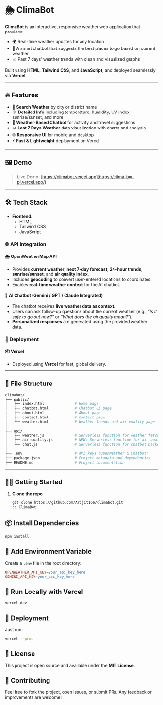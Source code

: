 # 🌦️ ClimaBot

**ClimaBot** is an interactive, responsive weather web application that provides:

- 🌍 Real-time weather updates for any location  
- 💬 A smart chatbot that suggests the best places to go based on current weather  
- 📈 Past 7 days’ weather trends with clean and visualized graphs

Built using **HTML**, **Tailwind CSS**, and **JavaScript**, and deployed seamlessly via **Vercel**.

---

## 🔥 Features

- 🔎 **Search Weather** by city or district name
- ☀️ **Detailed Info** including temperature, humidity, UV index, sunrise/sunset, and more
- 🤖 **Weather-Based Chatbot** for activity and travel suggestions
- 📊 **Last 7 Days Weather** data visualization with charts and analysis
- 🌐 **Responsive UI** for mobile and desktop
- ⚡ **Fast & Lightweight** deployment on Vercel

---

## 🖼️ Demo

> Live Demo: [https://climabot.vercel.app](https://clima-bot-pi.vercel.app/)  
---

## 🛠️ Tech Stack

- **Frontend**:  
  - HTML  
  - Tailwind CSS  
  - JavaScript  

### 🌐 API Integration

#### 🌦️ OpenWeatherMap API
- Provides **current weather**, **next 7-day forecast**, **24-hour trends**, **sunrise/sunset**, and **air quality index**.
- Includes **geocoding** to convert user-entered locations to coordinates.
- Enables **real-time weather context** for the AI chatbot.

#### 🤖 AI Chatbot (Gemini / GPT / Claude Integrated)
- The chatbot receives **live weather data as context**.
- Users can ask follow-up questions about the current weather (e.g., *“Is it safe to go out now?”* or *“What does the air quality mean?”*).
- **Personalized responses** are generated using the provided weather data.


### 🚀 Deployment

#### 📦 Vercel
- Deployed using **Vercel** for fast, global delivery.

---

## 📁 File Structure

```bash
climabot/
├── public/
│   ├── index.html              # Home page
│   ├── chatbot.html            # Chatbot UI page
│   ├── about.html              # About page
│   ├── contact.html            # Contact page
│   └── weather.html            # Weather trends and air quality page
│
├── api/
│   ├── weather.js              # Serverless function for weather fetch
│   ├── air-quality.js          # NEW: Serverless function for air quality index
│   └── chat.js                 # Serverless function for chatbot backend
│
├── .env                        # API keys (OpenWeather & Chatbot)
├── package.json                # Project metadata and dependencies
├── README.md                   # Project documentation
```


---

## 🧑‍💻 Getting Started

1. **Clone the repo**  
   ```bash
   git clone https://github.com/Arijit166/climabot.git
   cd ClimaBot
   
## 📦 Install Dependencies

```bash
npm install
```

## 🔐 Add Environment Variable

Create a `.env` file in the root directory:

```ini
OPENWEATHER_API_KEY=your_api_key_here
GEMINI_API_KEY=your_api_key_here
```

## 🧪 Run Locally with Vercel

```bash
vercel dev
```

## 🚀 Deployment

Just run:

```bash
vercel --prod
```

## 📄 License

This project is open source and available under the **MIT License**.

## 🤝 Contributing

Feel free to fork the project, open issues, or submit PRs. Any feedback or improvements are welcome!
